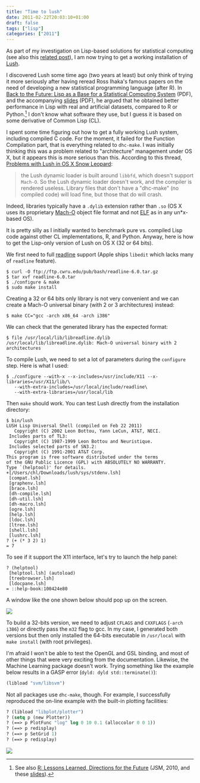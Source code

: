 ```yaml
---
title: "Time to lush"
date: 2011-02-22T20:03:10+01:00
draft: false
tags: ["lisp"]
categories: ["2011"]
---
```


As part of my investigation on Lisp-based solutions for statistical computing (see also this [related post](/post/diving-into-lisp-for-statistical-computing)), I am now trying to get a working installation of [Lush](http://lush.sourceforge.net/).

I discovered Lush some time ago (two years at least) but only think of trying it more seriously after having reread Ross Ihaka's famous papers on the need of developing a new statistical programming language (after R). In [Back to the Future: Lisp as a Base for a Statistical Computing System](http://www.stat.auckland.ac.nz/%7Eihaka/downloads/Compstat-2008.pdf) (PDF), and the accompanying [slides](http://www.stat.auckland.ac.nz/%7Eihaka/downloads/Compstat-2008-Slides.pdf) (PDF), he argued that he obtained better performance in Lisp with real and artificial datasets, compared to R or Python.[^1] I don't know what software they use, but I guess it is based on some derivative of Common Lisp (CL).

I spent some time figuring out how to get a fully working Lush system, including compiled C code. For the moment, it failed for the Function Compilation part, that is everything related to `dhc-make`. I was initially thinking this was a problem related to "architecture" management under OS X, but it appears this is more serious than this. According to this thread, [Problems with Lush in OS X Snow Leopard](http://sourceforge.net/projects/lush/forums/forum/106861/topic/3535253):

> the Lush dynamic loader is built around `libbfd`, which doesn't support `Mach-O`. So the Lush dynamic loader doesn't work, and the compiler is rendered useless. Library files that don't have a "dhc-make" (no compiled code) will load fine, but those that do will crash.

Indeed, libraries typically have a `.dylib` extension rather than `.so` (OS X uses its proprietary [Mach-O](http://en.wikipedia.org/wiki/Mach-O) object file format and not [ELF](http://en.wikipedia.org/wiki/Executable_and_Linkable_Format) as in any un*x-based OS).

It is pretty silly as I initially wanted to benchmark pure vs. compiled Lisp code against other CL implementations, R, and Python. Anyway, here is how to get the Lisp-only version of Lush on OS X (32 or 64 bits).

We first need to full [readline](http://www.gnu.org/software/readline/) support (Apple ships `libedit` which lacks many of `readline` feature).

```
$ curl -O ftp://ftp.cwru.edu/pub/bash/readline-6.0.tar.gz
$ tar xvf readline-6.0.tar
$ ./configure & make
$ sudo make install 
```

Creating a 32 or 64 bits only library is not very convenient and we can create a Mach-O universal binary (with 2 or 3 architectures) instead:

```
$ make CC="gcc -arch x86_64 -arch i386"
```

We can check that the generated library has the expected format:

```
$ file /usr/local/lib/libreadline.dylib
/usr/local/lib/libreadline.dylib: Mach-O universal binary with 2 architectures
```

To compile Lush, we need to set a lot of parameters during the
`configure` step. Here is what I used:

```
$ ./configure --with-x --x-includes=/usr/include/X11 --x-libraries=/usr/X11/lib/\
   --with-extra-includes=/usr/local/include/readline\
   --with-extra-libraries=/usr/local/lib
```

Then `make` should work. You can test Lush directly from the installation directory:

```
$ bin/lush
LUSH Lisp Universal Shell (compiled on Feb 22 2011)
   Copyright (C) 2002 Leon Bottou, Yann LeCun, AT&T, NECI.
 Includes parts of TL3:
   Copyright (C) 1987-1999 Leon Bottou and Neuristique.
 Includes selected parts of SN3.2:
   Copyright (C) 1991-2001 AT&T Corp.
This program is free software distributed under the terms
of the GNU Public Licence (GPL) with ABSOLUTELY NO WARRANTY.
Type `(helptool)' for details.
+[/Users/chl/Downloads/lush/sys/stdenv.lsh]
 [compat.lsh]
 [graphenv.lsh]
 [brace.lsh]
 [dh-compile.lsh]
 [dh-util.lsh]
 [dh-macro.lsh]
 [ogre.lsh]
 [help.lsh]
 [ldoc.lsh]
 [ltree.lsh]
 [shell.lsh]
 [lushrc.lsh]
? (+ (* 3 2) 1)
= 7
```

To see if it support the X11 interface, let's try to launch the help panel:

```
? (helptool)
 [helptool.lsh] (autoload)
 [treebrowser.lsh]
 [ldocpane.lsh]
= ::help-book:100424e80
```

A window like the one shown below should pop up on the screen.

![](/img/20110222132507.png)

To build a 32-bits version, we need to adjust `CFLAGS` and `CXXFLAGS` (`-arch i386`) or directly pass the `m32` flag to gcc. In my case, I generated both versions but then only installed the 64-bits executable in `/usr/local` with `make install` (with root privileges).

I'm afraid I won't be able to test the OpenGL and GSL binding, and most of other things that were very exciting from the documentation. Likewise, the Machine Learning package doesn't work. Trying something like the example below results in a GASP error (`dyld: dyld std::terminate()`):

```lisp
(libload "svm/libsvm")
```

Not all packages use `dhc-make`, though. For example, I successfully reproduced the on-line example with the built-in plotting facilities:

```lisp
? (libload "libplot/plotter")
? (setq p (new Plotter))
? (==> p PlotFunc "log" log 0 10 0.1 (alloccolor 0 0 1))
? (==> p redisplay)
? (==> p SetGrid 1)
? (==> p redisplay)
```

![](/img/20110222134253.png)

[^1]: See also [R: Lessons Learned, Directions for the Future](http://www.stat.auckland.ac.nz/%7Eihaka/downloads/JSM-2010.pdf) (JSM, 2010, and these [slides](http://www.stat.auckland.ac.nz/%7Eihaka/downloads/JSM-Talk.pdf)).

